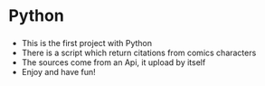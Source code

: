 # Python
###
* This is the first project with Python
* There is a script which return citations from comics characters
* The sources come from an Api, it upload by itself
* Enjoy and have fun!
###
